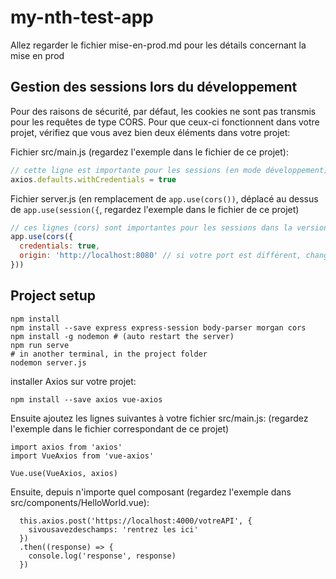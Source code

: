 # my-nth-test-app


Allez regarder le fichier mise-en-prod.md pour les détails concernant la mise en prod

## Gestion des sessions lors du développement

Pour des raisons de sécurité, par défaut, les cookies ne sont pas transmis pour les
requêtes de type CORS. Pour que ceux-ci fonctionnent dans votre projet, vérifiez que vous
avez bien deux éléments dans votre projet:

Fichier src/main.js (regardez l'exemple dans le fichier de ce projet):
```js
// cette ligne est importante pour les sessions (en mode développement)
axios.defaults.withCredentials = true
```

Fichier server.js (en remplacement de `app.use(cors())`, déplacé au dessus de
`app.use(session({`, regardez l'exemple dans le fichier de ce projet)
```js
// ces lignes (cors) sont importantes pour les sessions dans la version de développement
app.use(cors({
  credentials: true,
  origin: 'http://localhost:8080' // si votre port est différent, changez cette valeur !
}))
```

## Project setup
```
npm install
npm install --save express express-session body-parser morgan cors
npm install -g nodemon # (auto restart the server)
npm run serve
# in another terminal, in the project folder
nodemon server.js
```

installer Axios sur votre projet:
```
npm install --save axios vue-axios
```
Ensuite ajoutez les lignes suivantes à votre fichier src/main.js:
(regardez l'exemple dans le fichier correspondant de ce projet)
```
import axios from 'axios'
import VueAxios from 'vue-axios'

Vue.use(VueAxios, axios)
```

Ensuite, depuis n'importe quel composant (regardez l'exemple dans
src/components/HelloWorld.vue):
```
  this.axios.post('https://localhost:4000/votreAPI', {
    sivousavezdeschamps: 'rentrez les ici'
  })
  .then((response) => {
    console.log('response', response)
  })
```

